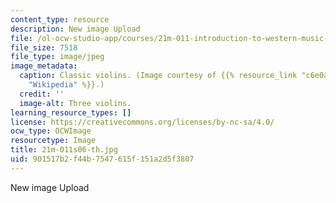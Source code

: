 ```yaml
---
content_type: resource
description: New image Upload
file: /ol-ocw-studio-app/courses/21m-011-introduction-to-western-music-spring-2006/901517b2f44b7547615f151a2d5f3807_21m-011s06-th.jpg
file_size: 7518
file_type: image/jpeg
image_metadata:
  caption: Classic violins. (Image courtesy of {{% resource_link "c6e0ad21-ffc6-4e22-8a31-b72aef9dc448"
    "Wikipedia" %}}.)
  credit: ''
  image-alt: Three violins.
learning_resource_types: []
license: https://creativecommons.org/licenses/by-nc-sa/4.0/
ocw_type: OCWImage
resourcetype: Image
title: 21m-011s06-th.jpg
uid: 901517b2-f44b-7547-615f-151a2d5f3807
---
```

New image Upload